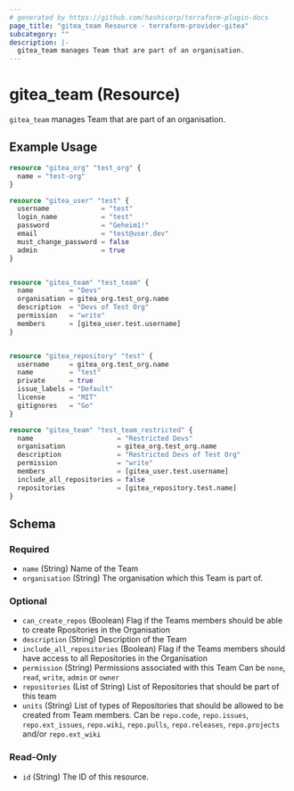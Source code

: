 ```yaml
---
# generated by https://github.com/hashicorp/terraform-plugin-docs
page_title: "gitea_team Resource - terraform-provider-gitea"
subcategory: ""
description: |-
  gitea_team manages Team that are part of an organisation.
---
```


# gitea_team (Resource)

`gitea_team` manages Team that are part of an organisation.

## Example Usage

```terraform
resource "gitea_org" "test_org" {
  name = "test-org"
}

resource "gitea_user" "test" {
  username             = "test"
  login_name           = "test"
  password             = "Geheim1!"
  email                = "test@user.dev"
  must_change_password = false
  admin                = true
}


resource "gitea_team" "test_team" {
  name         = "Devs"
  organisation = gitea_org.test_org.name
  description  = "Devs of Test Org"
  permission   = "write"
  members      = [gitea_user.test.username]
}


resource "gitea_repository" "test" {
  username     = gitea_org.test_org.name
  name         = "test"
  private      = true
  issue_labels = "Default"
  license      = "MIT"
  gitignores   = "Go"
}

resource "gitea_team" "test_team_restricted" {
  name                     = "Restricted Devs"
  organisation             = gitea_org.test_org.name
  description              = "Restricted Devs of Test Org"
  permission               = "write"
  members                  = [gitea_user.test.username]
  include_all_repositories = false
  repositories             = [gitea_repository.test.name]
}
```

<!-- schema generated by tfplugindocs -->
## Schema

### Required

- `name` (String) Name of the Team
- `organisation` (String) The organisation which this Team is part of.

### Optional

- `can_create_repos` (Boolean) Flag if the Teams members should be able to create Rpositories in the Organisation
- `description` (String) Description of the Team
- `include_all_repositories` (Boolean) Flag if the Teams members should have access to all Repositories in the Organisation
- `permission` (String) Permissions associated with this Team
Can be `none`, `read`, `write`, `admin` or `owner`
- `repositories` (List of String) List of Repositories that should be part of this team
- `units` (String) List of types of Repositories that should be allowed to be created from Team members.
Can be `repo.code`, `repo.issues`, `repo.ext_issues`, `repo.wiki`, `repo.pulls`, `repo.releases`, `repo.projects` and/or `repo.ext_wiki`

### Read-Only

- `id` (String) The ID of this resource.
